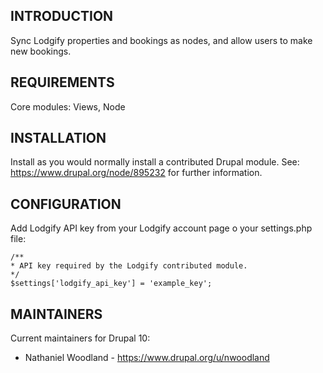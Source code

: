 ## INTRODUCTION

Sync Lodgify properties and bookings as nodes, and allow users to make new
bookings.

## REQUIREMENTS

Core modules: Views, Node

## INSTALLATION

Install as you would normally install a contributed Drupal module.
See: https://www.drupal.org/node/895232 for further information.

## CONFIGURATION
Add Lodgify API key from your Lodgify account page o your settings.php file:

```
/**
* API key required by the Lodgify contributed module.
*/
$settings['lodgify_api_key'] = 'example_key';
```
## MAINTAINERS

Current maintainers for Drupal 10:

- Nathaniel Woodland - https://www.drupal.org/u/nwoodland
